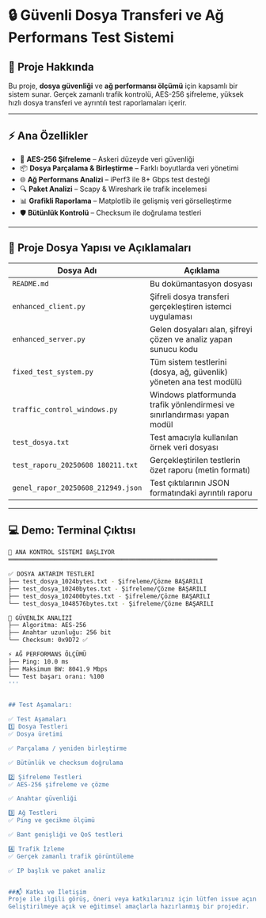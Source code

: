 # 🔒 Güvenli Dosya Transferi ve Ağ Performans Test Sistemi



## 🎯 Proje Hakkında

Bu proje, **dosya güvenliği** ve **ağ performansı ölçümü** için kapsamlı bir sistem sunar. Gerçek zamanlı trafik kontrolü, AES-256 şifreleme, yüksek hızlı dosya transferi ve ayrıntılı test raporlamaları içerir.

---

## ⚡ Ana Özellikler

- 🔐 **AES-256 Şifreleme** – Askeri düzeyde veri güvenliği
- 📦 **Dosya Parçalama & Birleştirme** – Farklı boyutlarda veri yönetimi
- 🌐 **Ağ Performans Analizi** – iPerf3 ile 8+ Gbps test desteği
- 🔍 **Paket Analizi** – Scapy & Wireshark ile trafik incelemesi
- 📊 **Grafikli Raporlama** – Matplotlib ile gelişmiş veri görselleştirme
- 🛡️ **Bütünlük Kontrolü** – Checksum ile doğrulama testleri

---

## 📁 Proje Dosya Yapısı ve Açıklamaları

| Dosya Adı | Açıklama |
|----------|----------|
| `README.md` | Bu dokümantasyon dosyası |
| `enhanced_client.py` | Şifreli dosya transferi gerçekleştiren istemci uygulaması |
| `enhanced_server.py` | Gelen dosyaları alan, şifreyi çözen ve analiz yapan sunucu kodu |
| `fixed_test_system.py` | Tüm sistem testlerini (dosya, ağ, güvenlik) yöneten ana test modülü |
| `traffic_control_windows.py` | Windows platformunda trafik yönlendirmesi ve sınırlandırması yapan modül |
| `test_dosya.txt` | Test amacıyla kullanılan örnek veri dosyası |
| `test_raporu_20250608 180211.txt` | Gerçekleştirilen testlerin özet raporu (metin formatı) |
| `genel_rapor_20250608_212949.json` | Test çıktılarının JSON formatındaki ayrıntılı raporu |



---

## 💻 Demo: Terminal Çıktısı

```bash
🚀 ANA KONTROL SİSTEMİ BAŞLIYOR
═══════════════════════════════════════════════════════════

✅ DOSYA AKTARIM TESTLERİ
├── test_dosya_1024bytes.txt - Şifreleme/Çözme BAŞARILI
├── test_dosya_10240bytes.txt - Şifreleme/Çözme BAŞARILI  
├── test_dosya_102400bytes.txt - Şifreleme/Çözme BAŞARILI
└── test_dosya_1048576bytes.txt - Şifreleme/Çözme BAŞARILI

🔐 GÜVENLİK ANALİZİ
├── Algoritma: AES-256
├── Anahtar uzunluğu: 256 bit
└── Checksum: 0x9D72 ✅

⚡ AĞ PERFORMANS ÖLÇÜMÜ
├── Ping: 10.0 ms
├── Maksimum BW: 8041.9 Mbps
└── Test başarı oranı: %100
'''


## Test Aşamaları:

✅ Test Aşamaları
1️⃣ Dosya Testleri
✅ Dosya üretimi

✅ Parçalama / yeniden birleştirme

✅ Bütünlük ve checksum doğrulama

2️⃣ Şifreleme Testleri
✅ AES-256 şifreleme ve çözme

✅ Anahtar güvenliği

3️⃣ Ağ Testleri
✅ Ping ve gecikme ölçümü

✅ Bant genişliği ve QoS testleri

4️⃣ Trafik İzleme
✅ Gerçek zamanlı trafik görüntüleme

✅ IP başlık ve paket analiz


##📬 Katkı ve İletişim
Proje ile ilgili görüş, öneri veya katkılarınız için lütfen issue açın veya pull request gönderin. 🙌
Geliştirilmeye açık ve eğitimsel amaçlarla hazırlanmış bir projedir.

